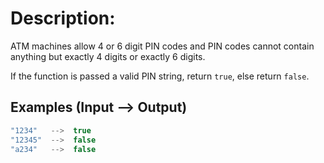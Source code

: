 # Description:

ATM machines allow 4 or 6 digit PIN codes and PIN codes cannot contain anything but exactly 4 digits or exactly 6 digits.

If the function is passed a valid PIN string, return `true`, else return `false`.

## Examples (Input --> Output)

```typescript
"1234"   -->  true
"12345"  -->  false
"a234"   -->  false
```